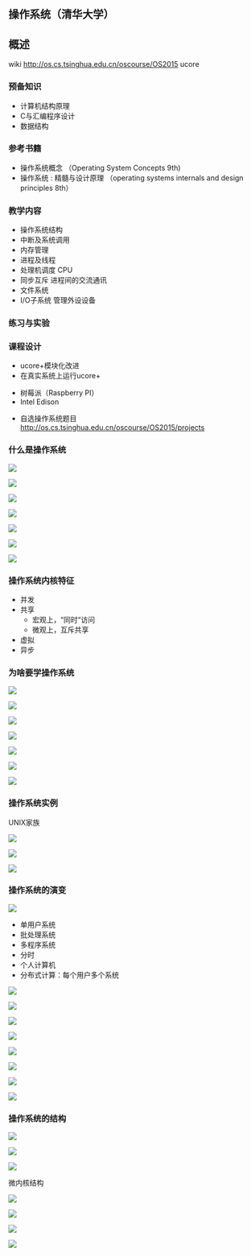 操作系统（清华大学）
--------

## 概述
wiki http://os.cs.tsinghua.edu.cn/oscourse/OS2015
ucore
### 预备知识
- 计算机结构原理
- C与汇编程序设计
- 数据结构

### 参考书籍
- 操作系统概念 （Operating System Concepts 9th)
- 操作系统 : 精髓与设计原理 （operating systems internals and design principles 8th）

### 教学内容
- 操作系统结构
- 中断及系统调用
- 内存管理
- 进程及线程
- 处理机调度     CPU
- 同步互斥      进程间的交流通讯
- 文件系统
- I/O子系统     管理外设设备

### 练习与实验

### 课程设计
- ucore+模块化改进
- 在真实系统上运行ucore+
 + 树莓派（Raspberry PI）
 + Intel Edison
- 自选操作系统题目
  http://os.cs.tsinghua.edu.cn/oscourse/OS2015/projects


### 什么是操作系统
![](https://ws3.sinaimg.cn/large/006tNc79gy1flrwi20od4j30va0j675o.jpg)



![](https://ws3.sinaimg.cn/large/006tKfTcgy1flrwkzmrd9j30u00opt9w.jpg)



![](https://ws4.sinaimg.cn/large/006tKfTcgy1flrwmiegdrj30v70hwt9d.jpg)



![](https://ws2.sinaimg.cn/large/006tKfTcgy1flrwmy9nyrj30s10kjq3i.jpg)





![](https://ws3.sinaimg.cn/large/006tKfTcgy1flrwos42jhj315m0lxabq.jpg)



![](https://ws1.sinaimg.cn/large/006tKfTcgy1flrwptxa3nj30ok0q90tl.jpg)

 

![](https://ws3.sinaimg.cn/large/006tKfTcgy1flrwrv10kij30xd0q0q4p.jpg)



### 操作系统内核特征

- 并发
- 共享
  + 宏观上，“同时“访问
  + 微观上，互斥共享
- 虚拟
- 异步





### 为啥要学操作系统





![](https://ws3.sinaimg.cn/large/006tKfTcgy1flrx47mnsrj30ze0nign6.jpg)



![](https://ws3.sinaimg.cn/large/006tKfTcgy1flrx4q9qjqj30wt0mhq45.jpg)



![](https://ws2.sinaimg.cn/large/006tKfTcgy1flrx5g7q9zj30zv0l0jsr.jpg)



![](https://ws3.sinaimg.cn/large/006tKfTcgy1flrxczp2m8j31010o00v9.jpg)



![](https://ws3.sinaimg.cn/large/006tKfTcgy1flrxd6lmknj30z90ieq4h.jpg)



![](https://ws3.sinaimg.cn/large/006tKfTcgy1flrxd9um7sj31290n9dhn.jpg)



![](https://ws2.sinaimg.cn/large/006tKfTcgy1flrxdk8p7sj31a20ndjte.jpg)





### 操作系统实例

UNIX家族

![](https://ws1.sinaimg.cn/large/006tKfTcgy1flrxmexxrlj319f0nrtac.jpg)



![](https://ws1.sinaimg.cn/large/006tKfTcgy1flrxn5iqfuj31d40qdac6.jpg)



![](https://ws3.sinaimg.cn/large/006tKfTcgy1flrxo94dvtj31ev0s4n0o.jpg)





### 操作系统的演变

![](https://ws3.sinaimg.cn/large/006tKfTcgy1flrz766b5aj30z60r0goc.jpg)



- 单用户系统
- 批处理系统
- 多程序系统
- 分时
- 个人计算机
- 分布式计算：每个用户多个系统



![](https://ws3.sinaimg.cn/large/006tKfTcgy1flrzipsr6gj30ud0qqabt.jpg)



![](https://ws1.sinaimg.cn/large/006tKfTcgy1flrzj68emyj30ua0mijsq.jpg)



![](https://ws4.sinaimg.cn/large/006tKfTcgy1flrzjsy8xkj30y40oj404.jpg)



![](https://ws2.sinaimg.cn/large/006tKfTcgy1flrzkdt27tj30xc0p3q4f.jpg)



![](https://ws1.sinaimg.cn/large/006tKfTcgy1flrzltydkaj30wc0n80ub.jpg)



![](https://ws3.sinaimg.cn/large/006tKfTcgy1flrzmb29k7j30pl0j7q3w.jpg)



![](https://ws3.sinaimg.cn/large/006tKfTcgy1flrzmzcfw4j315i0mcwg4.jpg)



![](https://ws1.sinaimg.cn/large/006tKfTcgy1flrznkb98sj317z0p4q4y.jpg)



### 操作系统的结构

![](https://ws1.sinaimg.cn/large/006tKfTcgy1flrzy54hq1j318v0pfwgj.jpg)



![](https://ws2.sinaimg.cn/large/006tKfTcgy1flrzyxqzq9j318w0l9wg8.jpg)



![](https://ws2.sinaimg.cn/large/006tKfTcgy1flrzzwtx6mj318s0qemzp.jpg)



微内核结构 

![](https://ws2.sinaimg.cn/large/006tKfTcgy1fls00r8oa5j311o0qjq4w.jpg)



![](https://ws3.sinaimg.cn/large/006tKfTcgy1fls01zpti8j30zv0qmmzb.jpg)



![](https://ws4.sinaimg.cn/large/006tKfTcgy1fls02qojdnj30zu0qfmzf.jpg)



![](https://ws2.sinaimg.cn/large/006tKfTcgy1fls035xb1mj315r0osgo2.jpg)



